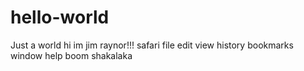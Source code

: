 # hello-world
Just a world
hi im jim raynor!!!
safari file edit view history bookmarks window help boom shakalaka
